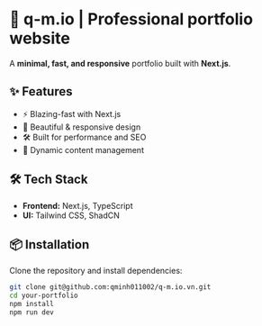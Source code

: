 # 🚀 q-m.io | Professional portfolio website

A **minimal, fast, and responsive** portfolio built with **Next.js**.  

## ✨ Features  
- ⚡ Blazing-fast with Next.js  
- 🎨 Beautiful & responsive design  
- 🛠️ Built for performance and SEO  
- 📁 Dynamic content management  

## 🛠 Tech Stack  
- **Frontend:** Next.js, TypeScript  
- **UI:** Tailwind CSS, ShadCN  

## 📦 Installation  
Clone the repository and install dependencies:  

```bash
git clone git@github.com:qminh011002/q-m.io.vn.git
cd your-portfolio  
npm install  
npm run dev  
